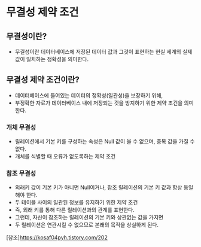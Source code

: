# 무결성 제약 조건


## 무결성이란?
* 무결성이란 데이터베이스에 저장된 데이터 값과 그것이 표현하는 현실 세계의 실제 값이 일치하는 정확성을 의미한다.

## 무결성 제약 조건이란?
* 데이터베이스에 들어있는 데이터의 정확성(일관성)을 보장하기 위해, </br>
* 부정확한 자료가 데이터베이스 내에 저장되는 것을 방지하기 위한 제약 조건을 의미한다.

### 개체 무결성
* 릴레이션에서 기본 키를 구성하는 속성은 Null 값이 올 수 없으며, 중복 값을 가질 수 없다.
* 개체를 식별할 때 오류가 없도록하는 제약 조건

### 참조 무결성
* 외래키 값이 기본 키가 아니면 Null이거나, 참조 릴레이션의 기본 키 값과 항상 동일해야 한다. </br>
* 두 테이블 사이의 일관된 정보를 유지하기 위한 제약 조건
* 즉, 외래 키를 통해 다른 릴레이션과의 관계를 표현한다. </br>
* 그런데, 자신이 참조하는 릴레이션의 기본 키와 상관없는 값을 가지면 </br>
* 두 릴레이션은 연관시킬 수 없으므로 본래의 목적을 상실하게 된다.</br>








[참조]https://kosaf04pyh.tistory.com/202

